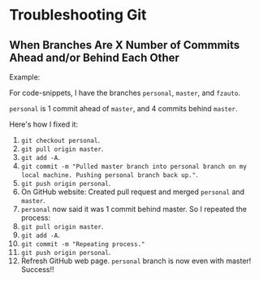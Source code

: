 # Troubleshooting Git

## When Branches Are X Number of Commmits Ahead and/or Behind Each Other

Example:

For code-snippets, I have the branches `personal`, `master`, and `fzauto`.

`personal` is 1 commit ahead of `master`, and 4 commits behind `master`.

Here's how I fixed it:

1. `git checkout personal`.
2. `git pull origin master`.
3. `git add -A`.
4. `git commit -m "Pulled master branch into personal branch on my local machine. Pushing personal branch back up."`.
5. `git push origin personal`.
6. On GitHub website: Created pull request and merged `personal` and `master`.
7. `personal` now said it was 1 commit behind master. So I repeated the process:
8. `git pull origin master`.
9. `git add -A`.
10. `git commit -m "Repeating process."`
11. `git push origin personal`.
12. Refresh GitHub web page. `personal` branch is now even with master! Success!!